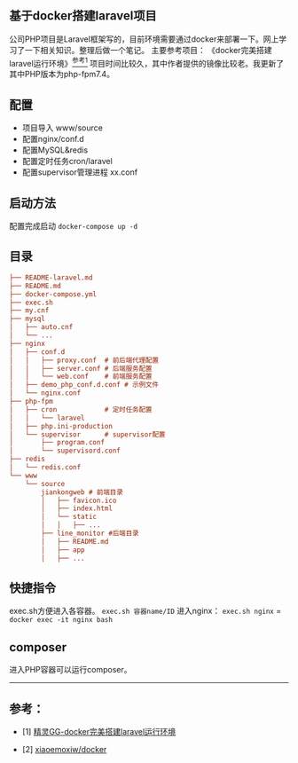 ## 基于docker搭建laravel项目
公司PHP项目是Laravel框架写的，目前环境需要通过docker来部署一下。网上学习了一下相关知识。整理后做一个笔记。
主要参考项目：
《docker完美搭建laravel运行环境》[<sup>参考1</sup>](#refer-anchor-1)
项目时间比较久，其中作者提供的镜像比较老。我更新了其中PHP版本为php-fpm7.4。

## 配置
* 项目导入 www/source
* 配置nginx/conf.d
* 配置MySQL&redis
* 配置定时任务cron/laravel
* 配置supervisor管理进程 xx.conf
## 启动方法
配置完成启动
`docker-compose up -d`
## 目录
```ini
├── README-laravel.md
├── README.md
├── docker-compose.yml
├── exec.sh
├── my.cnf
├── mysql
│   ├── auto.cnf
│   └── ...
├── nginx
│   ├── conf.d
│   │   ├── proxy.conf  # 前后端代理配置
│   │   ├── server.conf # 后端服务配置
│   │   └── web.conf    # 前端服务配置
│   ├── demo_php_conf.d.conf # 示例文件
│   └── nginx.conf
├── php-fpm
│   ├── cron            # 定时任务配置
│   │   └── laravel
│   ├── php.ini-production
│   └── supervisor      # supervisor配置
│       ├── program.conf
│       └── supervisord.conf
├── redis
│   └── redis.conf
└── www
    └── source
        jiankongweb # 前端目录
        │   ├── favicon.ico
        │   ├── index.html
        │   └── static
        │   │   ├── ...
        ├── line_monitor #后端目录
        │   ├── README.md
        │   ├── app
        │   ├── ...    
```

## 快捷指令
exec.sh方便进入各容器。
`exec.sh 容器name/ID`
进入nginx：
 `exec.sh nginx` = `docker exec -it nginx bash`

## composer
进入PHP容器可以运行composer。

---
## 参考：

<div id="refer-anchor-1"></div>

- [1] [精灵GG-docker完美搭建laravel运行环境](https://www.jianshu.com/p/6c779d7f6f29)

<div id="refer-anchor-2"></div>

- [2] [xiaoemoxiw/docker](https://github.com/xiaoemoxiw/docker)